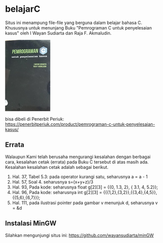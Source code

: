 # belajarC
Situs ini menampung file-file yang berguna dalam belajar bahasa C.
Khususnya untuk menunjang Buku "Pemrograman C untuk penyelesaian kasus"
oleh I Wayan Sudiarta dan Raja F. Akmaludin.

![image buku C](https://github.com/wayansudiarta/belajarC/blob/master/buku-cs.jpg)

bisa dibeli di Penerbit Periuk: https://penerbitperiuk.com/product/pemrograman-c-untuk-penyelesaian-kasus/

## Errata
Walaupun Kami telah berusaha mengurangi kesalahan dengan berbagai cara, kesalahan cetak (errata) pada Buku C tersebut di atas masih ada. Kesalahan kesalahan cetak adalah sebagai berikut.

1) Hal. 37, Tabel 5.3: pada operator kurangi satu, seharusnya a = a - 1
2) Hal. 57, Soal 4. seharusnya s=(x+y+z)/3
3) Hal. 93, Pada kode: seharusnya float g[2][3] = {{0, 1.3, 2}, { 3.1, 4, 5.2}};  
4) Hal. 96, Pada kode: seharusnya int g[2][3] = {{{1,2},{3,2}},{{3,4},{4,5}},{{5,6},{6,7}}};  
5) Hal. 111, pada ilustrasi pointer pada gambar v menunjuk d, seharusnya v = &d

## Instalasi MinGW
Silahkan mengunjungi situs ini: https://github.com/wayansudiarta/minGW
